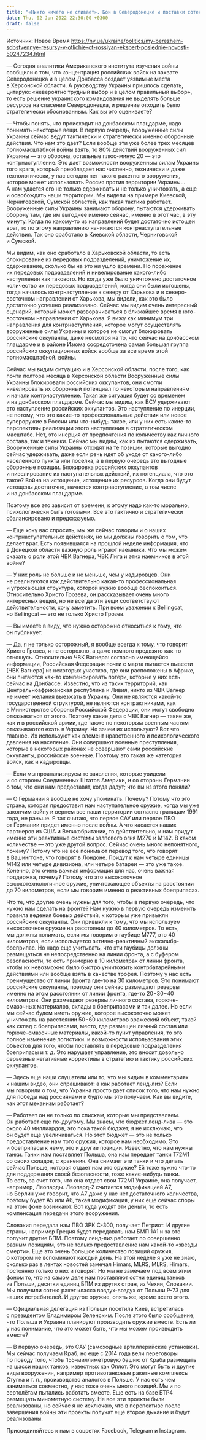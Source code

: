 ```yaml
---
title: "«Никто ничего не сливает». Бои в Северодонецке и поставки сотен единиц оружия с Запада — интервью с военным обозревателем"
date: Thu, 02 Jun 2022 22:30:00 +0300
draft: false
---
```

Источник: Новое Время https://nv.ua/ukraine/politics/my-berezhem-sobstvennye-resursy-v-otlichie-ot-rossiyan-ekspert-poslednie-novosti-50247234.html


— Сегодня аналитики Американского института изучения войны сообщили о том, что концентрация российских войск на захвате Северодонецка и в целом Донбасса создает уязвимые места в Херсонской области. А руководству Украины пришлось сделать, цитирую: «невероятно трудный выбор и в целом правильный выбор», то есть решение украинского командования не выделять больше ресурсов на спасение Северодонецка, и решение отходить было стратегически обоснованным. Как вы это оцениваете?

— Чтобы понять, что происходит на донбасском плацдарме, надо понимать некоторые вещи. В первую очередь, вооруженные силы Украины сейчас ведут тактически и стратегически именно оборонные действия. Что нам это дает? Если вообще эти уже более трех месяцев полномасштабной войны взять, то 80% действий вооруженных сил Украины — это оборона, остальные плюс-минус 20 — это контрнаступление. Это дает возможности вооруженным силам Украины того врага, который преобладает нас численно, технически и даже технологически, у нас сегодня нет такого ракетного вооружения, которое может использовать Россия против территории Украины… А нам удается его не только сдерживать и не только уничтожать, а еще и освобождать наши территории. Мы видели на примере Киевской, Черниговской, Сумской областей, как такая тактика работает. Вооруженные силы Украины занимают оборону, пытаются удерживать оборону там, где им выгоднее именно сейчас, именно в этот час, в эту минуту. Когда по какому-то из направлений будет достаточно истощен враг, то по этому направлению начинаются контрнаступательные действия. Так оно сработало в Киевской области, Черниговской и Сумской.

Мы видим, как оно сработало в Харьковской области, то есть блокирование их передовых подразделений, уничтожение их, сдерживание, сколько бы на это ни ушло времени. Но поражение их передовых подразделений и нивелирование какого-либо наступления как такового. Но когда уже было уничтожено достаточное количество их передовых подразделений, когда они были истощены, тогда началось контрнаступление к северу от Харькова и в северо-восточном направлении от Харькова, мы видели, как это было достаточно успешно реализовано. Сейчас мы видим очень интересный сценарий, который может разворачиваться в ближайшее время в юго-восточном направлении от Харькова. Я вижу как минимум три направления для контрнаступления, которое могут осуществлять вооруженные силы Украины и которое не смогут блокировать российские оккупанты, даже несмотря на то, что сейчас на донбасском плацдарме и в районе Изюма сосредоточена самая большая группа российских оккупационных войск вообще за все время этой полномасштабной. войны.

Сейчас мы видим ситуацию и в Херсонской области, после того, как почти полтора месяца в Херсонской области Вооруженные силы Украины блокировали российских оккупантов, они смогли нивелировать их оборонный потенциал по некоторым направлениям и начали контрнаступление. Такая же ситуация будет со временем и на донбасском плацдарме. Сейчас мы видим, как ВСУ удерживают это наступление российских оккупантов. Это наступление по инерции, не потому, что это какие-то профессиональные действия или новое супероружие в России или что-нибудь такое, или у них есть какие-то перспективы реализации этого наступления в стратегическом масштабе. Нет, это инерция от предпочтения по количеству как личного состава, так и техники. Сейчас мы видим, как их пытаются сдерживать, Вооруженные силы Украины отходят на те позиции, которые выгодно сейчас удерживать, даже если речь идет об уходе от какого-либо населенного пункта или поселка, а в первую очередь это выгодные оборонные позиции. Блокировка российских оккупантов и нивелирование их наступательных действий, их потенциала, что это такое? Война на истощение, истощение их ресурсов. Когда они будут истощены достаточно, начнется контрнаступление, в том числе и на донбасском плацдарме.

Поэтому все это зависит от времени, к этому надо как-то морально, психологически быть готовыми. Все это тактично и стратегически сбалансировано и предсказуемо.

— Еще хочу вас спросить, мы же сейчас говорим и о наших контрнаступательных действиях, но мы должны говорить о том, что делает враг. Есть появившаяся на прошлой неделе информация, что в Донецкой области важную роль играют наемники. Что мы можем сказать о роли этой ЧВК Вагнера, ЧВК Лига и этих наемников в этой войне?

— У них роль не больше и не меньше, чем у кадыровцев. Они не реализуются как действительно какая-то профессиональная и угрожающая структура, которой нужно вообще беспокоиться. Относительно Христо Грозева, он рассказывает очень много интересных вещей, но не всегда эти вещи соответствуют действительности, хочу заметить. При всем уважении к Bellingcat, но Bellingcat — это не только Христо Грозев.

— Вы имеете в виду, что нужно осторожно относиться к тому, что он публикует.

— Да, я не только осторожный, я вообще всегда к тому, что говорит Христо Грозев, я не осторожно, а даже немного предвзято как-то отношусь. Относительно ЧВК Вагнера: согласно имеющейся информации, Российская Федерация почти с марта пытается вывести [ЧВК Вагнера] из некоторых участков, где они расположены в Африке, они пытаются как-то компенсировать потери, которые у них есть сейчас на Донбассе. Известно, что из таких территорий, как Центральноафриканская республика и Ливия, никто из ЧВК Вагнер не имеет желания выезжать в Украину. Они не являются какой-то государственной структурой, не являются контрактниками, как в Министерстве обороны Российской Федерации, они могут свободно отказываться от этого. Поэтому какие дела с ЧВК Вагнер — такие же, как и в российской армии, где также по некоторым военным частям отказываются ехать в Украину. Но зачем их используют? Вот что главное. Их используют как элемент нравственного и психологического давления на население. Они совершают военные преступления, которые в некоторых районах не совершают сами российские оккупанты, российские военные. Поэтому это такая же категория войск, как и кадыровцы.

— Если мы проанализируем те заявления, которые увидели и со стороны Соединенных Штатов Америки, и со стороны Германии о том, что они нам предоставят, когда дадут; что вы из этого поняли?

— О Германии я вообще не хочу упоминать. Почему? Потому что это страна, которая предоставит нам наступательное оружие, когда мы уже закончим войну и вернем все наши территории согласно границам 1991 года, не раньше. Я так считаю, что первое САУ или первое ПВО от Германии придет именно после войны. А что касается наших партнеров из США и Великобритании, то действительно, к нам придут именно эти реактивные системы залпового огня M270 и M142. В каком количестве — это уже другой вопрос. Сейчас очень много непонятного, почему? Потому что не все понимают перевод того, что говорят в Вашингтоне, что говорят в Лондоне. Придут к нам четыре единицы M142 или четыре дивизиона, или четыре батареи — это уже такое. Конечно, это очень важная информация для нас, очень важная поддержка, почему? Потому что это высокоточное высокотехнологичное оружие, уничтожающее объекты на расстоянии до 70 километров, если мы говорим именно о реактивных боеприпасах.

Что те, что другие очень нужны для того, чтобы в первую очередь, что нужно нам сделать на фронте? Нам нужно в первую очередь изменить правила ведения боевых действий, к которым уже привыкли российские оккупанты. Они привыкли к тому, что мы используем высокоточное оружие на расстоянии до 40 километров. То есть, мы должны понимать, если мы говорим о гаубице M777, это 40 километров, если используется активно-реактивный экскалибр-боеприпас. Но надо еще учитывать, что эти гаубицы должны размещаться не непосредственно на линии фронта, а с буфером безопасности, то есть примерно в 10 километрах от линии фронта, чтобы их невозможно было быстро уничтожить контрбатарейными действиями или вообще взять в качестве трофея. Поэтому у нас есть преимущество от линии фронта где-то на 30 километров. Это понимают российские оккупанты, поэтому они сейчас размещают резервы именно на этом расстоянии от линии фронта, где-то 20−30−40 километров. Они размещают резервы личного состава, горюче-смазочных материалов, склады с боеприпасами и так далее. Но если мы сейчас будем иметь оружие, которое высокоточно может уничтожать на расстоянии 50−60 километров вражеский объект, такой как склад с боеприпасами, место, где размещен личный состав или горюче-смазочные материалы, какой-то пункт управления, то это полное изменение логистики. и возможности использования этих объектов для того, чтобы поставлять в передовые подразделения боеприпасы и т. д. Это нарушает управление, это вносит довольно серьезные негативные коррективы в стратегию и тактику российских оккупантов.

— Здесь еще наши слушатели или то, что мы видим в комментариях к нашим видео, они спрашивают: а как работает ленд-лиз? Если мы говорили о том, что Украина просто дает список того, что нам нужно для победы над россиянами и будто мы это получаем. Как вы видите, как этот механизм работает?

— Работает он не только по спискам, которые мы представляем. Он работает еще по-другому. Мы знаем, что бюджет ленд-лиза — это около 40 миллиардов, это пока такой бюджет, я не исключаю, что он будет еще увеличиваться. Но этот бюджет — это не только предоставление нам того оружия, которое нам необходимо. Это и боеприпасы к нему, это и другие позиции. Известно, что нам нужны танки. Танки нам поставляет Польша, она нам передает танки Т72М1 со своих складов, с хранения. Она снимает эти танки и что делать сейчас Польше, которая отдает нам это оружие? Ей тоже нужно что-то для поддержания своей безопасности, тоже какие-нибудь танки. То есть, за счет того, что она отдает свои Т72М1 Украине, она получает, например, Леопарды. Леопард-2 считается модификацией А7, но Берлин уже говорит, что А7 даже у нас нет достаточного количества, поэтому будет А5 или А6, такая модификация, у них еще сейчас споры на этом фоне возникают. Вот куда уходят эти деньги, то есть компенсация передачи этого вооружения.

Словакия передала нам ПВО ЗРК С-300, получает Петриот. И другие страны, например Греция будет передавать нам БМП 1А1 и за это получит другие БПМ. Поэтому ленд-лиз работает по совершенно разным позициям, это не только предоставление нам какой-то «звезды смерти». Еще это очень большое количество позиций оружия, о котором не вспоминают каждый день. На этой неделе я уже не знаю, сколько раз в лентах новостей замечал Himars, MLRS, MLRS, Himars, постоянно только о них и говорят. Но мы не замечаем под всем этим фоном то, что на самом деле нам поставляют сотни единиц танков из Польши, десятки единиц БПМ из других стран, из Чехии, Словакии. Мы получили сотню ракет класса воздух-воздух от Польши Р-73 для наших истребителей. И другое оружие, опять же, кроме всего этого.

— Официальная делегация из Польши посетила Киев, встретилась с президентом Владимиром Зеленским. После этого было сообщение, что Польша и Украина планируют производить оружие вместе. Есть ли у нас понимание, что это может быть, что мы можем производить вместе?

— В первую очередь, это САУ (самоходные артиллерийские установки). Мы сейчас получаем Краб, но еще с 2014 года вели переговоры по поводу того, чтобы 155-миллиметровую башню от Краба размещать на шасси наших танков, известных как Оплот. Это могут быть и другие виды вооружения, например противотанковые ракетные комплексы Стугна и т. п., производство аналогов в Польше. У нас есть чем заниматься совместно, у нас тоже очень много позиций. Мы и по вертолётам пытались работать вместе. Еще есть на базе БТР4 размещать минометную систему. Не все эти проекты были реализованы, но сейчас я не исключаю, что в перспективе после завершения войны эти проекты получат еще второе дыхание и будут реализованы.

Присоединяйтесь к нам в соцсетях Facebook, Telegram и Instagram.
